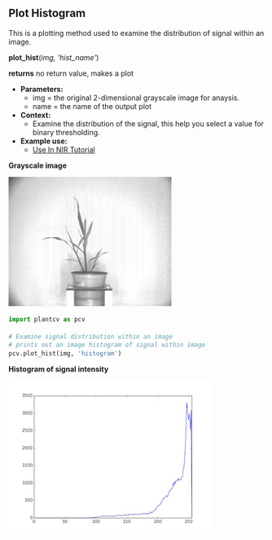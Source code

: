 ## Plot Histogram

This is a plotting method used to examine the distribution of signal within an image.

**plot_hist**(*img, 'hist_name'*)

**returns** no return value, makes a plot

- **Parameters:**
    - img = the original 2-dimensional grayscale image for anaysis.
    - name = the name of the output plot
- **Context:**
    - Examine the distribution of the signal, this help you select a value for binary thresholding.
- **Example use:**
    - [Use In NIR Tutorial](nir_tutorial.md)

**Grayscale image**

![Screenshot](img/documentation_images/plot_hist/grayscale_image.jpg) 

```python
import plantcv as pcv

# Examine signal distribution within an image
# prints out an image histogram of signal within image
pcv.plot_hist(img, 'histogram')
```

**Histogram of signal intensity**

![Screenshot](img/documentation_images/plot_hist/histogram.jpg) 
